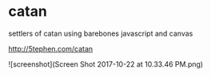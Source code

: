 # catan
settlers of catan using barebones javascript and canvas

http://5tephen.com/catan

![screenshot](Screen Shot 2017-10-22 at 10.33.46 PM.png)
